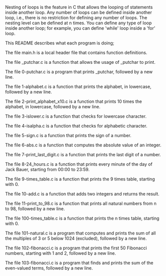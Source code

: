 Nesting of loops is the feature in C that allows the looping of statements inside another loop. 
Any number of loops can be defined inside another loop, i.e., there is no restriction for defining any number of loops. 
The nesting level can be defined at n times. 
You can define any type of loop inside another loop; for example, you can define 'while' loop inside a 'for' loop.

This README describes what each program is doing;

The file main.h is a local header file that contains function definitions.

The file _putchar.c is a function that allows the usage of _putchar to print.

The file 0-putchar.c is a program that prints _putchar, followed by a new line.

The file 1-alphabet.c is a function that prints the alphabet, in lowercase, followed by a new line.

The file 2-print_alphabet_x10.c is a function that prints 10 times the alphabet, in lowercase, followed by a new line.

The file 3-islower.c is a function that checks for lowercase character.

The file 4-isalpha.c is a function that checks for alphabetic character.

The file 5-sign.c is a function that prints the sign of a number.

The file 6-abs.c is a function that computes the absolute value of an integer.

The file 7-print_last_digit.c is a function that prints the last digit of a number.

The file 8-24_hours.c is a function that prints every minute of the day of Jack Bauer, starting from 00:00 to 23:59.

The file 9-times_table.c is a function that prints the 9 times table, starting with 0.

The file 10-add.c is a function that adds two integers and returns the result.

The file 11-print_to_98.c is a function that prints all natural numbers from n to 98, followed by a new line.

The file 100-times_table.c is a function that prints the n times table, starting with 0.

The file 101-natural.c is a program that computes and prints the sum of all the multiples of 3 or 5 below 1024 (excluded), followed by a new line.

The file 102-fibonacci.c is a program that prints the first 50 Fibonacci numbers, starting with 1 and 2, followed by a new line.

The file 103-fibonacci.c is a program that finds and prints the sum of the even-valued terms, followed by a new line.
